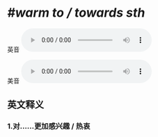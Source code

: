# ***\#warm to / towards sth*** 
英音
<audio src="./media/warm to sth,warm towards sth1_AAC.aac" controls="controls"></audio>

美音
<audio src="./media/warm to sth,warm towards sth2_AAC.aac" controls="controls"></audio>



  

英文释义
---
### 1.**对……更加感兴趣 / 热衷**  


